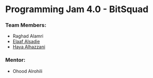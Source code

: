 # Programming Jam 4.0 - BitSquad
### Team Members:
- Raghad Alamri
- [Elaaf Alsadie](https://github.com/ElaafSalem)
- [Haya Alhazzani](https://github.com/Hayartt)

### Mentor:
- Ohood Alrohili
